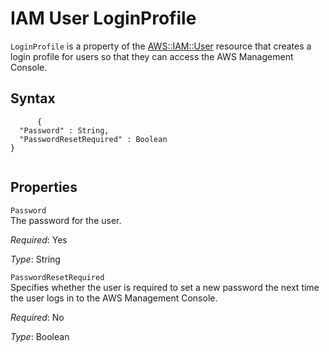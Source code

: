 IAM User LoginProfile
=====================

`LoginProfile` is a property of the [AWS::IAM::User](aws-properties-iam-user.html "AWS::IAM::User") resource that creates a login profile for users so that they can access the AWS Management Console.

Syntax
------

``` {.programlisting}
      {
  "Password" : String,
  "PasswordResetRequired" : Boolean
}
    
```

Properties
----------

 `Password`   
The password for the user.

*Required*: Yes

*Type*: String

 `PasswordResetRequired`   
Specifies whether the user is required to set a new password the next time the user logs in to the AWS Management Console.

*Required*: No

*Type*: Boolean


